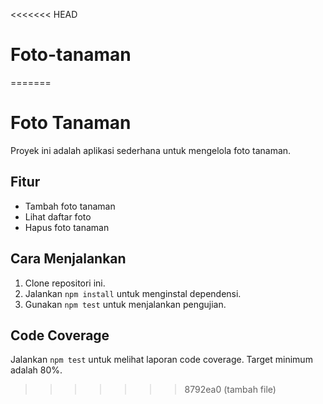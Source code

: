 <<<<<<< HEAD
# Foto-tanaman
=======
# Foto Tanaman

Proyek ini adalah aplikasi sederhana untuk mengelola foto tanaman.

## Fitur
- Tambah foto tanaman
- Lihat daftar foto
- Hapus foto tanaman

## Cara Menjalankan
1. Clone repositori ini.
2. Jalankan `npm install` untuk menginstal dependensi.
3. Gunakan `npm test` untuk menjalankan pengujian.

## Code Coverage
Jalankan `npm test` untuk melihat laporan code coverage. Target minimum adalah 80%.
>>>>>>> 8792ea0 (tambah file)
